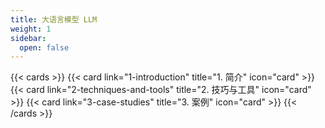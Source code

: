```yaml
---
title: 大语言模型 LLM
weight: 1
sidebar:
  open: false
---
```


{{< cards >}}
  {{< card link="1-introduction" title="1. 简介" icon="card" >}}
  {{< card link="2-techniques-and-tools" title="2. 技巧与工具" icon="card" >}}
  {{< card link="3-case-studies" title="3. 案例" icon="card" >}}
{{< /cards >}}